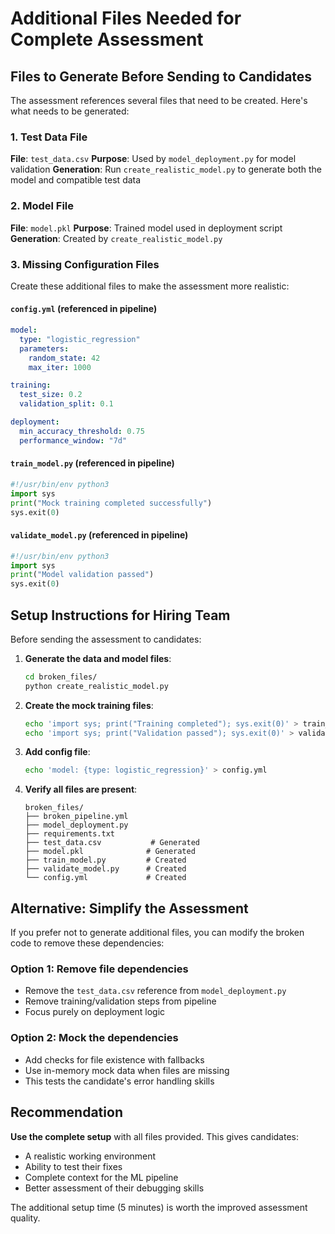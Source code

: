 # Additional Files Needed for Complete Assessment

## Files to Generate Before Sending to Candidates

The assessment references several files that need to be created. Here's what needs to be generated:

### 1. Test Data File
**File**: `test_data.csv`
**Purpose**: Used by `model_deployment.py` for model validation
**Generation**: Run `create_realistic_model.py` to generate both the model and compatible test data

### 2. Model File  
**File**: `model.pkl`
**Purpose**: Trained model used in deployment script
**Generation**: Created by `create_realistic_model.py`

### 3. Missing Configuration Files
Create these additional files to make the assessment more realistic:

#### `config.yml` (referenced in pipeline)
```yaml
model:
  type: "logistic_regression"
  parameters:
    random_state: 42
    max_iter: 1000

training:
  test_size: 0.2
  validation_split: 0.1

deployment:
  min_accuracy_threshold: 0.75
  performance_window: "7d"
```

#### `train_model.py` (referenced in pipeline)
```python
#!/usr/bin/env python3
import sys
print("Mock training completed successfully")
sys.exit(0)
```

#### `validate_model.py` (referenced in pipeline)  
```python
#!/usr/bin/env python3
import sys
print("Model validation passed")
sys.exit(0)
```

## Setup Instructions for Hiring Team

Before sending the assessment to candidates:

1. **Generate the data and model files**:
   ```bash
   cd broken_files/
   python create_realistic_model.py
   ```

2. **Create the mock training files**:
   ```bash
   echo 'import sys; print("Training completed"); sys.exit(0)' > train_model.py
   echo 'import sys; print("Validation passed"); sys.exit(0)' > validate_model.py
   ```

3. **Add config file**:
   ```bash
   echo 'model: {type: logistic_regression}' > config.yml
   ```

4. **Verify all files are present**:
   ```
   broken_files/
   ├── broken_pipeline.yml
   ├── model_deployment.py  
   ├── requirements.txt
   ├── test_data.csv           # Generated
   ├── model.pkl              # Generated  
   ├── train_model.py         # Created
   ├── validate_model.py      # Created
   └── config.yml             # Created
   ```

## Alternative: Simplify the Assessment

If you prefer not to generate additional files, you can modify the broken code to remove these dependencies:

### Option 1: Remove file dependencies
- Remove the `test_data.csv` reference from `model_deployment.py`
- Remove training/validation steps from pipeline
- Focus purely on deployment logic

### Option 2: Mock the dependencies
- Add checks for file existence with fallbacks
- Use in-memory mock data when files are missing
- This tests the candidate's error handling skills

## Recommendation

**Use the complete setup** with all files provided. This gives candidates:
- A realistic working environment
- Ability to test their fixes
- Complete context for the ML pipeline
- Better assessment of their debugging skills

The additional setup time (5 minutes) is worth the improved assessment quality.
